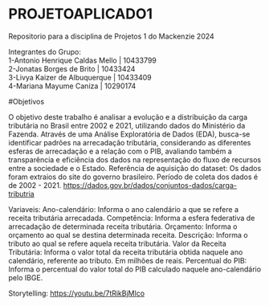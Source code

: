# PROJETOAPLICADO1
Repositorio para a disciplina de Projetos 1 do Mackenzie 2024

Integrantes do Grupo: <br>
1-Antonio Henrique Caldas Mello | 10433799 <br>
2-Jonatas Borges de Brito | 10433424 <br>
3-Livya Kaizer de Albuquerque | 10433409 <br>
4-Mariana Mayume Caniza | 10290174 <br>

#Objetivos

O objetivo deste trabalho é analisar a evolução e a distribuição da carga tributária no Brasil entre 2002 e 2021, utilizando dados do Ministério da Fazenda. Através de uma Análise Exploratória de Dados (EDA), busca-se identificar padrões na arrecadação tributária, considerando as diferentes esferas de arrecadação e a relação com o PIB, avaliando também a transparência e eficiência dos dados na representação do fluxo de recursos entre a sociedade e o Estado.
Referência de aquisição do dataset: Os dados foram extraios do site do governo brasileiro. Período de coleta dos dados é de 2002 - 2021. 
https://dados.gov.br/dados/conjuntos-dados/carga-tributria 

Variaveis:
Ano-calendário: Informa o ano calendário a que se refere a receita tributária arrecadada. 
Competência: Informa a esfera federativa de arrecadação de determinada receita tributária.
Orçamento: Informa o orçamento ao qual se destina determinada receita.
Descrição: Informa o tributo ao qual se refere aquela receita tributária. 
Valor da Receita Tributária: Informa o valor total da receita tributária obtida naquele ano calendário, referente ao tributo. Em milhões de reais. 
Percentual do PIB: Informa o percentual do valor total do PIB calculado naquele ano-calendário pelo IBGE.


Storytelling: https://youtu.be/7tRikBjMlco

